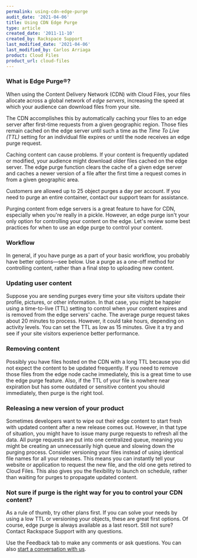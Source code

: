 ```yaml
---
permalink: using-cdn-edge-purge
audit_date: '2021-04-06'
title: Using CDN Edge Purge
type: article
created_date: '2011-11-10'
created_by: Rackspace Support
last_modified_date: '2021-04-06'
last_modified_by: Carlos Arriaga
product: Cloud Files
product_url: cloud-files
---
```


### What is Edge Purge&reg;?

When using the Content Delivery Network (CDN) with Cloud Files, your
files allocate across a global network of *edge servers*,
increasing the speed at which your audience can download files
from your site.

The CDN accomplishes this by automatically caching
your files to an edge server after first-time requests from a
given geographic region. Those files remain cached on the edge
server until such a time as the *Time To Live (TTL)* setting for an
individual file expires or until the node receives an edge purge request.

Caching content can cause problems. If your content is frequently updated
or modified, your audience might download older files cached on
the edge server. The edge purge function clears the cache of a given edge
server and caches a newer version of a file after the first
time a request comes in from a given geographic area.

Customers are allowed up to 25 object purges a day per account.
If you need to purge an entire container, contact our support team for
assistance.

Purging content from edge servers is a great feature to have for CDN,
especially when you're really in a pickle. However, an edge purge isn't
your only option for controlling your content on the edge. Let's review
some best practices for when to use an edge purge to control your content.

### Workflow

In general, if you have purge as a part of your basic workflow, you
probably have better options&mdash;see below. Use a purge as a
one-off method for controlling content, rather than a final step to
uploading new content.

### Updating user content

Suppose you are sending purges every time your site visitors update their
profile, pictures, or other information. In that case, you might be happier
using a time-to-live (TTL) setting to control when your content expires and
is removed from the edge servers' cache. The average purge request takes
about 20 minutes to process. However, it could take hours, depending on activity
levels. You can set the TTL as low as 15 minutes. Give it a try and see if
your site visitors experience better performance.

### Removing content

Possibly you have files hosted on the CDN with a long TTL
because you did not expect the content to be updated frequently. If
you need to remove those files from the edge node cache immediately,
this is a great time to use the edge purge feature. Also, if the TTL of your
file is nowhere near expiration but has some outdated or sensitive content
you should immediately, then purge is the right tool.

### Releasing a new version of your product

Sometimes developers want to wipe out their edge content to
start fresh with updated content after a new release comes out.
However, in that type of situation, you might
have to issue many purge requests to refresh all the data.
All purge requests are put into one centralized queue, meaning you
might be creating an unnecessarily high queue and slowing down the
purging process. Consider versioning your files instead
of using identical file names for all your releases. This means you can
instantly tell your website or application to request the new file, and
the old one gets retired to Cloud Files. This also gives you the
flexibility to launch on schedule, rather than waiting for purges
to propagate updated content.

### Not sure if purge is the right way for you to control your CDN content?

As a rule of thumb, try other plans first. If you can solve your needs
by using a low TTL or versioning your objects, these are great first
options. Of course, edge purge is always available as a last resort.
Still not sure?  Contact Rackspace Support with any questions.

Use the Feedback tab to make any comments or ask questions. You can also [start a conversation with us](https://www.rackspace.com/contact). 
